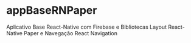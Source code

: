 # appBaseRNPaper
Aplicativo Base React-Native com Firebase e Bibliotecas Layout React-Native Paper e Navegação React Navigation
